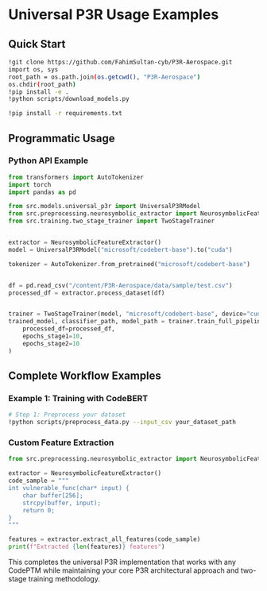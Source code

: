 

# Universal P3R Usage Examples

## Quick Start
```bash
!git clone https://github.com/FahimSultan-cyb/P3R-Aerospace.git
import os, sys
root_path = os.path.join(os.getcwd(), "P3R-Aerospace")
os.chdir(root_path)
!pip install -e .
!python scripts/download_models.py

!pip install -r requirements.txt

```

## Programmatic Usage

### Python API Example
```python
from transformers import AutoTokenizer
import torch
import pandas as pd

from src.models.universal_p3r import UniversalP3RModel
from src.preprocessing.neurosymbolic_extractor import NeurosymbolicFeatureExtractor
from src.training.two_stage_trainer import TwoStageTrainer


extractor = NeurosymbolicFeatureExtractor()
model = UniversalP3RModel("microsoft/codebert-base").to("cuda")

tokenizer = AutoTokenizer.from_pretrained("microsoft/codebert-base")


df = pd.read_csv("/content/P3R-Aerospace/data/sample/test.csv")
processed_df = extractor.process_dataset(df)


trainer = TwoStageTrainer(model, "microsoft/codebert-base", device="cuda")
trained_model, classifier_path, model_path = trainer.train_full_pipeline(
    processed_df=processed_df,
    epochs_stage1=10,
    epochs_stage2=10
)
```


## Complete Workflow Examples

### Example 1: Training with CodeBERT
```bash
# Step 1: Preprocess your dataset
!python scripts/preprocess_data.py --input_csv your_dataset_path

```

### Custom Feature Extraction
```python
from src.preprocessing.neurosymbolic_extractor import NeurosymbolicFeatureExtractor

extractor = NeurosymbolicFeatureExtractor()
code_sample = """
int vulnerable_func(char* input) {
    char buffer[256];
    strcpy(buffer, input);
    return 0;
}
"""

features = extractor.extract_all_features(code_sample)
print(f"Extracted {len(features)} features")
```


This completes the universal P3R implementation that works with any CodePTM while maintaining your core P3R architectural approach and two-stage training methodology.

